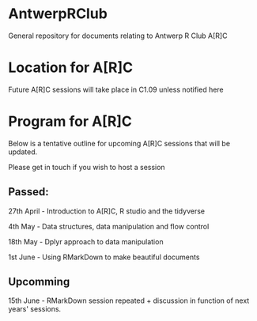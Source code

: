 # AntwerpRClub
General repository for documents relating to Antwerp R Club A[R]C

# Location for A[R]C
Future A[R]C sessions will take place in C1.09 unless notified here

# Program for A[R]C

Below is a tentative outline for upcoming A[R]C sessions that will be updated. 

Please get in touch if you wish to host a session

## Passed:
27th April - Introduction to A[R]C, R studio and the tidyverse

4th May - Data structures, data manipulation and flow control

18th May - Dplyr approach to data manipulation

1st June - Using RMarkDown to make beautiful documents


## Upcomming
15th June - RMarkDown session repeated + discussion in function of next years' sessions.
